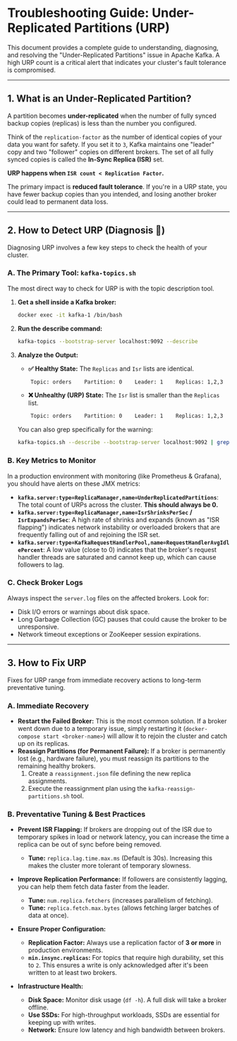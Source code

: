 # Troubleshooting Guide: Under-Replicated Partitions (URP)

This document provides a complete guide to understanding, diagnosing, and resolving the "Under-Replicated Partitions" issue in Apache Kafka. A high URP count is a critical alert that indicates your cluster's fault tolerance is compromised.

---

## 1. What is an Under-Replicated Partition?

A partition becomes **under-replicated** when the number of fully synced backup copies (replicas) is less than the number you configured.

Think of the `replication-factor` as the number of identical copies of your data you want for safety. If you set it to `3`, Kafka maintains one "leader" copy and two "follower" copies on different brokers. The set of all fully synced copies is called the **In-Sync Replica (ISR)** set.

**URP happens when `ISR count < Replication Factor`.**

The primary impact is **reduced fault tolerance**. If you're in a URP state, you have fewer backup copies than you intended, and losing another broker could lead to permanent data loss.

---

## 2. How to Detect URP (Diagnosis 🔬)

Diagnosing URP involves a few key steps to check the health of your cluster.

### A. The Primary Tool: `kafka-topics.sh`

The most direct way to check for URP is with the topic description tool.

1. **Get a shell inside a Kafka broker:**

    ```sh
    docker exec -it kafka-1 /bin/bash
    ```

2. **Run the describe command:**

    ```sh
    kafka-topics --bootstrap-server localhost:9092 --describe
    ```

3. **Analyze the Output:**
    * **✅ Healthy State:** The `Replicas` and `Isr` lists are identical.

    ```sh
        Topic: orders    Partition: 0    Leader: 1    Replicas: 1,2,3    Isr: 1,2,3
    ```

    * **❌ Unhealthy (URP) State:** The `Isr` list is smaller than the `Replicas` list.

    ```sh
        Topic: orders    Partition: 0    Leader: 1    Replicas: 1,2,3    Isr: 1,3

    ```

    You can also grep specifically for the warning:

    ```sh
    kafka-topics.sh --describe --bootstrap-server localhost:9092 | grep "Under-replicated"
    ```

### B. Key Metrics to Monitor

In a production environment with monitoring (like Prometheus & Grafana), you should have alerts on these JMX metrics:

* **`kafka.server:type=ReplicaManager,name=UnderReplicatedPartitions`**: The total count of URPs across the cluster. **This should always be 0.**
* **`kafka.server:type=ReplicaManager,name=IsrShrinksPerSec` / `IsrExpandsPerSec`**: A high rate of shrinks and expands (known as "ISR flapping") indicates network instability or overloaded brokers that are frequently falling out of and rejoining the ISR set.
* **`kafka.server:type=KafkaRequestHandlerPool,name=RequestHandlerAvgIdlePercent`**: A low value (close to 0) indicates that the broker's request handler threads are saturated and cannot keep up, which can cause followers to lag.

### C. Check Broker Logs

Always inspect the `server.log` files on the affected brokers. Look for:

* Disk I/O errors or warnings about disk space.
* Long Garbage Collection (GC) pauses that could cause the broker to be unresponsive.
* Network timeout exceptions or ZooKeeper session expirations.

---

## 3. How to Fix URP

Fixes for URP range from immediate recovery actions to long-term preventative tuning.

### A. Immediate Recovery

* **Restart the Failed Broker:** This is the most common solution. If a broker went down due to a temporary issue, simply restarting it (`docker-compose start <broker-name>`) will allow it to rejoin the cluster and catch up on its replicas.
* **Reassign Partitions (for Permanent Failure):** If a broker is permanently lost (e.g., hardware failure), you must reassign its partitions to the remaining healthy brokers.
    1. Create a `reassignment.json` file defining the new replica assignments.
    2. Execute the reassignment plan using the `kafka-reassign-partitions.sh` tool.

### B. Preventative Tuning & Best Practices

* **Prevent ISR Flapping:** If brokers are dropping out of the ISR due to temporary spikes in load or network latency, you can increase the time a replica can be out of sync before being removed.
  * **Tune:** `replica.lag.time.max.ms` (Default is 30s). Increasing this makes the cluster more tolerant of temporary slowness.

* **Improve Replication Performance:** If followers are consistently lagging, you can help them fetch data faster from the leader.
  * **Tune:** `num.replica.fetchers` (increases parallelism of fetching).
  * **Tune:** `replica.fetch.max.bytes` (allows fetching larger batches of data at once).

* **Ensure Proper Configuration:**
  * **Replication Factor:** Always use a replication factor of **3 or more** in production environments.
  * **`min.insync.replicas`:** For topics that require high durability, set this to `2`. This ensures a write is only acknowledged after it's been written to at least two brokers.

* **Infrastructure Health:**
  * **Disk Space:** Monitor disk usage (`df -h`). A full disk will take a broker offline.
  * **Use SSDs:** For high-throughput workloads, SSDs are essential for keeping up with writes.
  * **Network:** Ensure low latency and high bandwidth between brokers.
